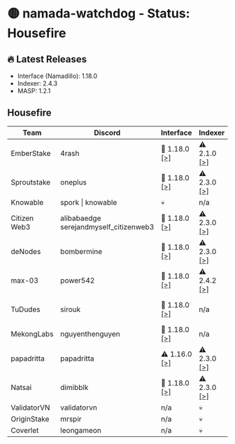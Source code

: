 # 🟡 namada-watchdog - Status: Housefire

## 🔥 Latest Releases
- Interface (Namadillo): 1.18.0
- Indexer: 2.4.3
- MASP: 1.2.1

## Housefire
| Team | Discord | Interface | Indexer | MASP |
|-|-|-|-|-|
| EmberStake | 4rash | 🎉 1.18.0  [[>]](https://namadillo-housefire.emberstake.xyz) | ⚠️ 2.1.0  [[>]](https://namada-housefire-idx.emberstake.xyz/health) | ⚠️ 1.1.0  [[>]](https://namada-housefire-masp-idx.emberstake.xyz/health) |
| Sproutstake | oneplus | 🎉 1.18.0  [[>]](https://housefire-interface.sproutstake.space/) | ⚠️ 2.3.0  [[>]](https://housefire-api.sproutstake.space/health) | ⚠️ 1.2.0  [[>]](https://housefire-masp-api.sproutstake.space/health) |
| Knowable | spork \| knowable | 💀 | n/a | n/a |
| Citizen Web3 | alibabaedge<br> serejandmyself_citizenweb3 | 🎉 1.18.0  [[>]](https://namadillo-housefire.citizenweb3.com) | ⚠️ 2.3.0  [[>]](https://indexer.namada-housefire.citizenweb3.com/health) | ⚠️ 1.2.0  [[>]](https://masp-indexer.namada-housefire.citizenweb3.com/health) |
| deNodes | bombermine | 🎉 1.18.0  [[>]](https://namadillo-housefire.denodes.xyz) | ⚠️ 2.3.0  [[>]](https://namada-housefire-indexer.denodes.xyz/health) | ⚠️ 1.2.0  [[>]](https://namada-housefire-masp-indexer.denodes.xyz/health) |
| max-03 | power542 | 🎉 1.18.0  [[>]](https://namadillo.housefire.max-03.xyz) | ⚠️ 2.4.2  [[>]](https://indexer.housefire.max-03.xyz/health) | 🎉 1.2.1  [[>]](https://masp.housefire.max-03.xyz/health) |
| TuDudes | sirouk | 🎉 1.18.0  [[>]](https://interface.housefire.tududes.com) | n/a | ⚠️ 1.2.0  [[>]](https://masp.housefire.tududes.com/health) |
| MekongLabs | nguyenthenguyen | 🎉 1.18.0  [[>]](https://namadillo-housefire.pwa.mekonglabs.xyz/) | n/a | n/a |
| papadritta | papadritta | ⚠️ 1.16.0  [[>]](https://housefire.ui.papadritta.com) | ⚠️ 2.3.0  [[>]](https://housefire.indexer.papadritta.com/health) | ⚠️ 1.1.2  [[>]](https://housefire.masp-indexer.papadritta.com/health) |
| Natsai | dimibblk | 🎉 1.18.0  [[>]](https://interface.housefire.natsai.xyz) | ⚠️ 2.3.0  [[>]](https://indexer.housefire.natsai.xyz/health) | ⚠️ 1.0.0  [[>]](https://masp.housefire.natsai.xyz/health) |
| ValidatorVN | validatorvn | n/a | 💀 | 💀 |
| OriginStake | mrspir | n/a | 💀 | 💀 |
| Coverlet | leongameon | n/a | 💀 | n/a |